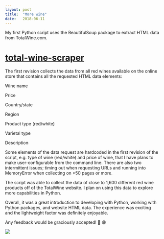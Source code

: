 ```yaml
---
layout: post
title:  "More wine"
date:   2018-06-11
---
```

My first Python script uses the BeautifulSoup package to extract HTML data from TotalWine.com.

# [total-wine-scraper](https://github.com/tonezz/total-wine-scraper)

The first revision collects the data from all red wines available on the online store that contains all the requested HTML data elements:


Wine name

Price

Country/state

Region

Product type (red/white)

Varietal type

Description


Some elements of the data request are hardcoded in the first revision of the script, e.g. type of wine (red/white) and price of wine, that I have plans to make user-configurable from the command line. There are also two intermittent issues; timing out when requesting URLs and running into MemoryError when collecting on >50 pages or more.


The script was able to collect the data of close to 1,600 different red wine products off of the TotalWine website. I plan on using this data to explore more capabilities in Python.


Overall, it was a great introduction to developing with Python, working with Python packages, and website HTML data. The experience was exciting and the lightweight factor was definitely enjoyable.


Any feedback would be graciously accepted! :rainbow: :grin:

![](../../../images/wineshot.jpg)
